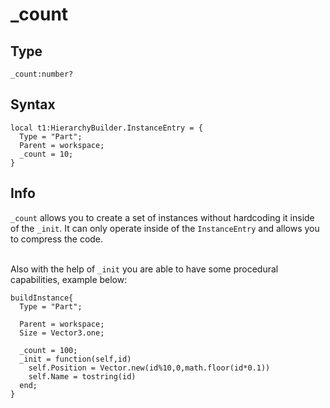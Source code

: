# _count

## Type
```luau
_count:number?
```

## Syntax
```luau
local t1:HierarchyBuilder.InstanceEntry = {
  Type = "Part";
  Parent = workspace;
  _count = 10;
}
```

## Info
`_count` allows you to create a set of instances without hardcoding it inside of the `_init`. It can only operate inside of the `InstanceEntry` and allows you to compress the code. <br><br>

Also with the help of `_init` you are able to have some procedural capabilities, example below:
```luau
buildInstance{
  Type = "Part";
  
  Parent = workspace;
  Size = Vector3.one;

  _count = 100;
  _init = function(self,id)
    self.Position = Vector.new(id%10,0,math.floor(id*0.1))
    self.Name = tostring(id)
  end;
}
```
